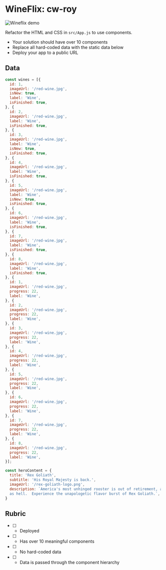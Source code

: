 # WineFlix: cw-roy

![Wineflix demo](./wineflix.jpg)

Refactor the HTML and CSS in `src/App.js` to use components.

* Your solution should have over 10 components
* Replace all hard-coded data with the static data below
* Deploy your app to a public URL

## Data

```js
const wines = [{
  id: 1,
  imageUrl: '/red-wine.jpg',
  isNew: true,
  label: 'Wine',
  isFinished: true,
}, {
  id: 2,
  imageUrl: '/red-wine.jpg',
  label: 'Wine',
  isFinished: true,
}, {
  id: 3,
  imageUrl: '/red-wine.jpg',
  label: 'Wine',
  isNew: true,
  isFinished: true,
}, {
  id: 4,
  imageUrl: '/red-wine.jpg',
  label: 'Wine',
  isFinished: true,
}, {
  id: 5,
  imageUrl: '/red-wine.jpg',
  label: 'Wine',
  isNew: true,
  isFinished: true,
}, {
  id: 6,
  imageUrl: '/red-wine.jpg',
  label: 'Wine',
  isFinished: true,
}, {
  id: 7,
  imageUrl: '/red-wine.jpg',
  label: 'Wine',
  isFinished: true,
}, {
  id: 8,
  imageUrl: '/red-wine.jpg',
  label: 'Wine',
  isFinished: true,
}, {
  id: 1,
  imageUrl: '/red-wine.jpg',
  progress: 22,
  label: 'Wine',
}, {
  id: 2,
  imageUrl: '/red-wine.jpg',
  progress: 22,
  label: 'Wine',
}, {
  id: 3,
  imageUrl: '/red-wine.jpg',
  progress: 22,
  label: 'Wine',
}, {
  id: 4,
  imageUrl: '/red-wine.jpg',
  progress: 22,
  label: 'Wine',
}, {
  id: 5,
  imageUrl: '/red-wine.jpg',
  progress: 22,
  label: 'Wine',
}, {
  id: 6,
  imageUrl: '/red-wine.jpg',
  progress: 22,
  label: 'Wine',
}, {
  id: 7,
  imageUrl: '/red-wine.jpg',
  progress: 22,
  label: 'Wine',
}, {
  id: 8,
  imageUrl: '/red-wine.jpg',
  progress: 22,
  label: 'Wine',
}];
```

```js
const heroContent = {
  title: 'Rex Goliath',
  subtitle: 'His Royal Majesty is back.',
  imageUrl: '/rex-goliath-logo.png',
  description: `America's most unhinged rooster is out of retirement, and this time? He's mad
  as hell.  Experience the unapologetic flavor burst of Rex Goliath.`,
}
```

## Rubric

* [ ] - Deployed
* [ ] - Has over 10 meaningful components
* [ ] - No hard-coded data
* [ ] - Data is passed through the component hierarchy
